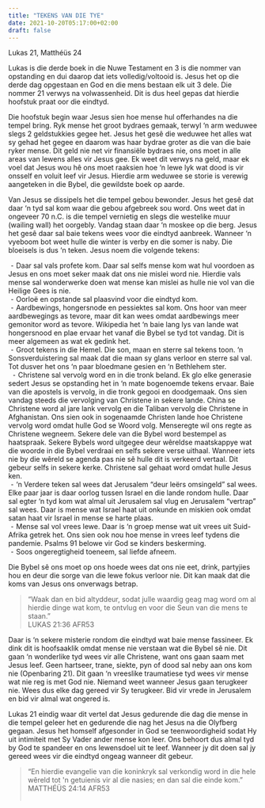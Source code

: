 ```yaml
---
title: "TEKENS VAN DIE TYE"
date: 2021-10-20T05:17:00+02:00
draft: false
---
```

<html>
 <head></head>
 <body>
  <p>Lukas 21, Matthéüs 24</p>
  <p>Lukas is die derde boek in die Nuwe Testament en 3 is die nommer van opstanding en dui daarop dat iets volledig/voltooid is. Jesus het op die derde dag opgestaan en God en die mens bestaan elk uit 3 dele. Die nommer 21 verwys na volwassenheid. Dit is dus heel gepas dat hierdie hoofstuk praat oor die eindtyd.</p>
  <p>Die hoofstuk begin waar Jesus sien hoe mense hul offerhandes na die tempel bring. Ryk mense het groot bydraes gemaak, terwyl ‘n arm weduwee slegs 2 geldstukkies gegee het. Jesus het gesê die weduwee het alles wat sy gehad het gegee en daarom was haar bydrae groter as die van die baie ryker mense. Dit geld nie net vir finansiële bydraes nie, ons moet in alle areas van lewens alles vir Jesus gee. Ek weet dit verwys na geld, maar ek voel dat Jesus wou hê ons moet raaksien hoe ‘n lewe lyk wat dood is vir onsself en voluit leef vir Jesus. Hierdie arm weduwee se storie is verewig aangeteken in die Bybel, die gewildste boek op aarde.</p>
  <p>Van Jesus se dissipels het die tempel gebou bewonder. Jesus het gesê dat daar ‘n tyd sal kom waar die gebou afgebreek sou word. Ons weet dat in ongeveer 70 n.C. is die tempel vernietig en slegs die westelike muur (wailing wall) het oorgebly. Vandag staan daar ‘n moskee op die berg. Jesus het gesê daar sal baie tekens wees voor die eindtyd aanbreek. Wanneer ‘n vyeboom bot weet hulle die winter is verby en die somer is naby. Die bloeisels is dus ‘n teken. Jesus noem die volgende tekens:</p>
  <p>&nbsp;⁃ Daar sal vals profete kom. Daar sal selfs mense kom wat hul voordoen as Jesus en ons moet seker maak dat ons nie mislei word nie. Hierdie vals mense sal wonderwerke doen wat mense kan mislei as hulle nie vol van die Heilige Gees is nie.<br>&nbsp;⁃ Oorloë en opstande sal plaasvind voor die eindtyd kom.<br>&nbsp;⁃ Aardbewings, hongersnode en pessiektes sal kom. Ons hoor van meer aardbewegings as tevore, maar dit kan wees omdat aardbewings meer gemonitor word as tevore. Wikipedia het ‘n baie lang lys van lande wat hongersnood en plae ervaar het vanaf die Bybel se tyd tot vandag. Dit is meer algemeen as wat ek gedink het.&nbsp;<br>&nbsp;⁃ Groot tekens in die Hemel. Die son, maan en sterre sal tekens toon. ‘n Sonsverduistering sal maak dat die maan sy glans verloor en sterre sal val. Tot dusver het ons ‘n paar bloedmane gesien en ‘n Bethlehem ster.&nbsp;<br>&nbsp; ⁃ Christene sal vervolg word en in die tronk beland. Ek glo elke generasie sedert Jesus se opstanding het in ‘n mate bogenoemde tekens ervaar. Baie van die apostels is vervolg, in die tronk gegooi en doodgemaak. Ons sien vandag steeds die vervolging van Christene in sekere lande. China se Christene word al jare lank vervolg en die Taliban vervolg die Christene in Afghanistan. Ons sien ook in sogenaamde Christen lande hoe Christene vervolg word omdat hulle God se Woord volg. Menseregte wil ons regte as Christene wegneem. Sekere dele van die Bybel word bestempel as haatspraak. Sekere Bybels word uitgegee deur wêreldse maatskappye wat die woorde in die Bybel verdraai en selfs sekere verse uithaal. Wanneer iets nie by die wêreld se agenda pas nie sê hulle dit is verkeerd vertaal. Dit gebeur selfs in sekere kerke. Christene sal gehaat word omdat hulle Jesus ken.&nbsp;<br>&nbsp;⁃ ‘n Verdere teken sal wees dat Jerusalem “deur leërs omsingeld” sal wees. Elke paar jaar is daar oorlog tussen Israel en die lande rondom hulle. Daar sal egter ‘n tyd kom wat almal uit Jerusalem sal vlug en Jerusalem “vertrap” sal wees. Daar is mense wat Israel haat uit onkunde en miskien ook omdat satan haat vir Israel in mense se harte plaas. &nbsp;<br>&nbsp;⁃ Mense sal vol vrees lewe. Daar is ‘n groep mense wat uit vrees uit Suid-Afrika getrek het. Ons sien ook nou hoe mense in vrees leef tydens die pandemie. Psalms 91 belowe vir God se kinders beskerming.<br>&nbsp;⁃ Soos ongeregtigheid toeneem, sal liefde afneem.</p>
  <p>Die Bybel sê ons moet op ons hoede wees dat ons nie eet, drink, partyjies hou en deur die sorge van die lewe fokus verloor nie. Dit kan maak dat die koms van Jesus ons onverwags betrap.</p>
  <blockquote>
   <p>“Waak dan en bid altyddeur, sodat julle waardig geag mag word om al hierdie dinge wat kom, te ontvlug en voor die Seun van die mens te staan.”<br>‭‭LUKAS‬ ‭21:36‬ ‭AFR53‬‬</p>
  </blockquote>
  <p>Daar is ‘n sekere misterie rondom die eindtyd wat baie mense fassineer. Ek dink dit is hoofsaaklik omdat mense nie verstaan wat die Bybel sê nie. Dit gaan ‘n wonderlike tyd wees vir alle Christene, want ons gaan saam met Jesus leef. Geen hartseer, trane, siekte, pyn of dood sal neby aan ons kom nie (Openbaring 21). Dit gaan ‘n vreeslike traumatiese tyd wees vir mense wat nie reg is met God nie. Niemand weet wanneer Jesus gaan terugkeer nie. Wees dus elke dag gereed vir Sy terugkeer. Bid vir vrede in Jerusalem en bid vir almal wat ongered is.</p>
  <p>Lukas 21 eindig waar dit vertel dat Jesus gedurende die dag die mense in die tempel geleer het en gedurende die nag het Jesus na die Olyfberg gegaan. Jesus het homself afgesonder in God se teenwoordigheid sodat Hy uit intimiteit met Sy Vader ander mense kon leer. Ons behoort dus almal tyd by God te spandeer en ons lewensdoel uit te leef. Wanneer jy dit doen sal jy gereed wees vir die eindtyd ongeag wanneer dit gebeur.</p>
  <blockquote>
   <p>“En hierdie evangelie van die koninkryk sal verkondig word in die hele wêreld tot 'n getuienis vir al die nasies; en dan sal die einde kom.”<br>‭‭MATTHÉÜS‬ ‭24:14‬ ‭AFR53‬‬<br>&nbsp;</p>
  </blockquote>
 </body>
</html>